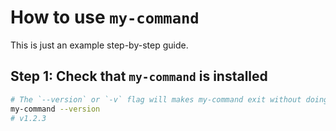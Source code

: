 # How to use `my-command`

This is just an example step-by-step guide.

## Step 1: Check that `my-command` is installed

```bash
# The `--version` or `-v` flag will makes my-command exit without doing anything.
my-command --version
# v1.2.3
```

